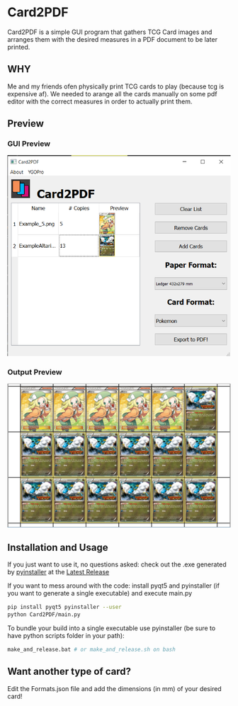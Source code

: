 # Card2PDF
Card2PDF is a simple GUI program that gathers TCG Card images and arranges them with the desired measures in a PDF document to be later printed.
## WHY
Me and my friends ofen physically print TCG cards to play (because tcg is expensive af).
We needed to arange all the cards manually on some pdf editor with the correct measures in order to actually print them.

## Preview
### GUI Preview
![Usage](examples/gui_example.png)
### Output Preview
![Out](examples/out_example.jpg)

## Installation and Usage

If you just want to use it, no questions asked: check out the .exe generated by [pyinstaller](https://www.pyinstaller.org/) at the [Latest Release](https://github.com/alcros33/Card2PDF/releases/latest)

If you want to mess around with the code: install pyqt5 and pyinstaller (if you want to generate a single executable) and execute main.py

``` bash
pip install pyqt5 pyinstaller --user
python Card2PDF/main.py
```

To bundle your build into a single executable use pyinstaller (be sure to have python scripts folder in your path):

``` bash
make_and_release.bat # or make_and_release.sh on bash
```


## Want another type of card?
Edit the Formats.json file and add the dimensions (in mm) of your desired card!
